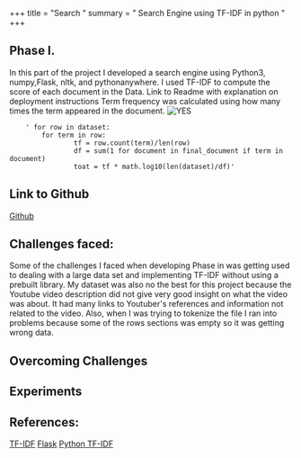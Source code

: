 
+++ title = "Search " 
summary = " Search Engine using TF-IDF in python " 
+++
## Phase I.
In this part of the project I developed a search engine using Python3, numpy,Flask, nltk, and pythonanywhere. 
I used TF-IDF to compute the score of each document in the Data. 
Link to Readme with explanation on deployment instructions 
Term frequency was calculated using how many times the term appeared in the document. 
 ![YES](/post/TFiDF.png)

        ' for row in dataset:
            for term in row:
                    tf = row.count(term)/len(row)
                    df = sum(1 for document in final_document if term in document)
                    toat = tf * math.log10(len(dataset)/df)'
## Link to Github 
[Github](https://github.com/sergiog23/YoutubeSearchClassify/blob/master/README.md)

## Challenges faced:
 Some of the challenges I faced when developing Phase in was getting used to dealing with a large data set and implementing TF-IDF without using a prebuilt library. My dataset was also no the best for this project because the Youtube video description did not give very good insight on what the video was about. It had many links to Youtuber's references and information not related to the video. Also, when I was trying to tokenize the file I ran into problems because some of the rows sections was empty so it was getting wrong data. 
## Overcoming Challenges

## Experiments 
## References: 
[TF-IDF](https://www.tfidf.com/)
[Flask](https://www.youtube.com/watch?v=MwZwr5Tvyxo&list=PL-osiE80TeTs4UjLw5MM6OjgkjFeUxCYH)
[Python TF-IDF](https://www.freecodecamp.org/news/how-to-process-textual-data-using-tf-idf-in-python-cd2bbc0a94a3/)
